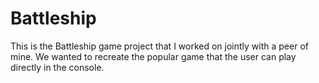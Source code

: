 # Battleship

This is the Battleship game project that I worked on jointly with a peer of mine. We wanted to recreate the popular game that the user can play
directly in the console. 
